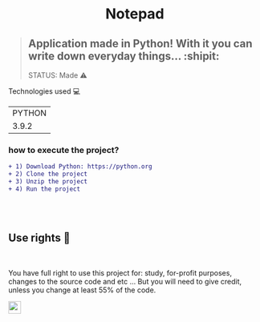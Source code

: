 <h1 align="center">
Notepad
</h1>

> ## Application made in Python!  With it you can write down everyday things... :shipit:
> STATUS: Made ⚠️

Technologies used 💻

<table>
   <tr>
     <td>PYTHON</td>
   </tr>
   <tr>
     <td>3.9.2</td>
   </tr>

</table>

### how to execute the project?
```diff
+ 1) Download Python: https://python.org
+ 2) Clone the project
+ 3) Unzip the project
+ 4) Run the project
```
</br>
</Br>

## Use rights 🔖
</br>

You have full right to use this project for: study, for-profit purposes, changes to the source code and etc ...
 But you will need to give credit, unless you change at least 55% of the code.



<a href="https://instagram.com/lszinxx/"><img src="https://img.shields.io/badge/instagram-%23E4405F.svg?&style=for-the-badge&logo=instagram&logoColor=white" height=25></a>
